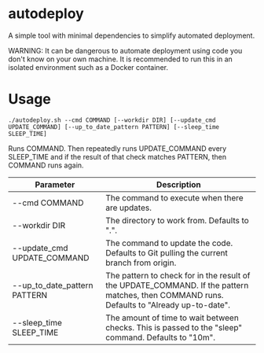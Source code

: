 # autodeploy
A simple tool with minimal dependencies to simplify automated deployment.

WARNING: It can be dangerous to automate deployment using code you don't know on your own machine.
It is recommended to run this in an isolated environment such as a Docker container.

<!-- TODO Add installation instructions. -->

# Usage
    ./autodeploy.sh --cmd COMMAND [--workdir DIR] [--update_cmd UPDATE_COMMAND] [--up_to_date_pattern PATTERN] [--sleep_time SLEEP_TIME]

Runs COMMAND.
Then repeatedly runs UPDATE_COMMAND every SLEEP_TIME and if the result of that check matches PATTERN, then COMMAND runs again.

| Parameter | Description |
| - | - |
| --cmd COMMAND | The command to execute when there are updates. |
| --workdir DIR | The directory to work from. Defaults to ".". |
| --update_cmd UPDATE_COMMAND  | The command to update the code. Defaults to Git pulling the current branch from origin. |
| --up_to_date_pattern PATTERN | The pattern to check for in the result of the UPDATE_COMMAND. If the pattern matches, then COMMAND runs. Defaults to "Already up-to-date". |
| --sleep_time SLEEP_TIME | The amount of time to wait between checks. This is passed to the "sleep" command. Defaults to "10m". |
